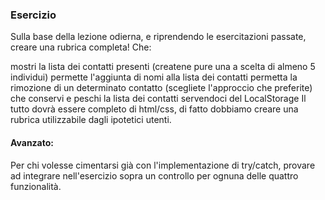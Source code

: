 ### Esercizio

Sulla base della lezione odierna, e riprendendo le esercitazioni passate, creare una rubrica completa! Che:

mostri la lista dei contatti presenti (createne pure una a scelta di almeno 5 individui)
permette l'aggiunta di nomi alla lista dei contatti
permetta la rimozione di un determinato contatto (scegliete l'approccio che preferite)
che conservi e peschi la lista dei contatti servendoci del LocalStorage
Il tutto dovrà essere completo di html/css, di fatto dobbiamo creare una rubrica utilizzabile dagli ipotetici utenti.

#### Avanzato:

Per chi volesse cimentarsi già con l'implementazione di try/catch, provare ad integrare nell'esercizio sopra un controllo per ognuna delle quattro funzionalità.
